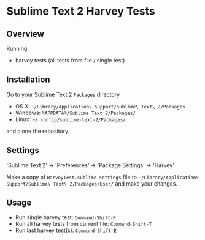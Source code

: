 Sublime Text 2 Harvey Tests
=========================

Overview
--------
Running:

  - harvey tests (all tests from file / single test)

Installation
------------

Go to your Sublime Text 2 `Packages` directory

 - OS X: `~/Library/Application\ Support/Sublime\ Text\ 2/Packages`
 - Windows: `%APPDATA%/Sublime Text 2/Packages/`
 - Linux: `~/.config/sublime-text-2/Packages/`

and clone the repository

Settings
--------

'Sublime Text 2' -> 'Preferences' -> 'Package Settings' -> 'Harvey'

Make a copy of `HarveyTest.sublime-settings` file to `~/Library/Application\ Support/Sublime\ Text\ 2/Packages/User/` and make your changes.


Usage
-----

 - Run single harvey test: `Command-Shift-R`
 - Run all harvey tests from current file: `Command-Shift-T`
 - Run last harvey test(s): `Command-Shift-E`